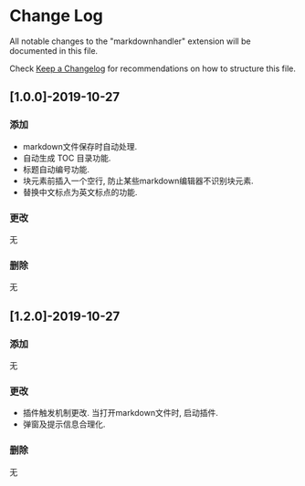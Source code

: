 # Change Log

All notable changes to the "markdownhandler" extension will be documented in this file.

Check [Keep a Changelog](http://keepachangelog.com/) for recommendations on how to structure this file.

## [1.0.0]-2019-10-27
### 添加
- markdown文件保存时自动处理.
- 自动生成 TOC 目录功能.
- 标题自动编号功能.
- 块元素前插入一个空行, 防止某些markdown编辑器不识别块元素. 
- 替换中文标点为英文标点的功能.

### 更改
无

### 删除
无

## [1.2.0]-2019-10-27
### 添加
无

### 更改
- 插件触发机制更改. 当打开markdown文件时, 启动插件.
- 弹窗及提示信息合理化.

### 删除
无